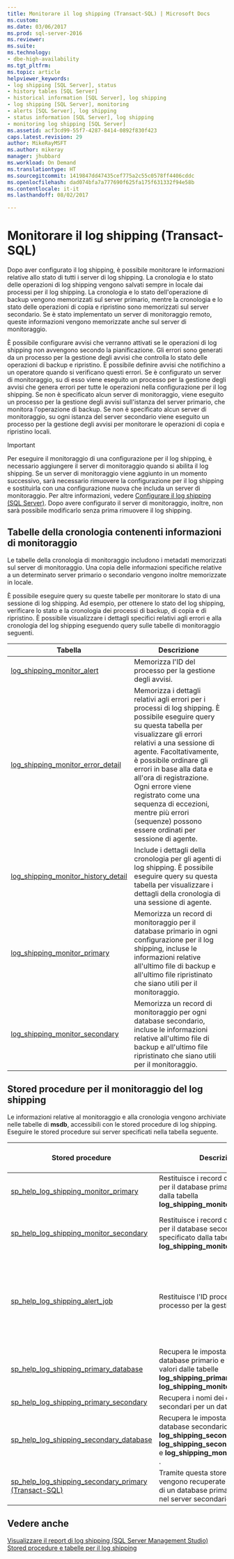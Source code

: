 ```yaml
---
title: Monitorare il log shipping (Transact-SQL) | Microsoft Docs
ms.custom: 
ms.date: 03/06/2017
ms.prod: sql-server-2016
ms.reviewer: 
ms.suite: 
ms.technology:
- dbe-high-availability
ms.tgt_pltfrm: 
ms.topic: article
helpviewer_keywords:
- log shipping [SQL Server], status
- history tables [SQL Server]
- historical information [SQL Server], log shipping
- log shipping [SQL Server], monitoring
- alerts [SQL Server], log shipping
- status information [SQL Server], log shipping
- monitoring log shipping [SQL Server]
ms.assetid: acf3cd99-55f7-4287-8414-0892f830f423
caps.latest.revision: 29
author: MikeRayMSFT
ms.author: mikeray
manager: jhubbard
ms.workload: On Demand
ms.translationtype: HT
ms.sourcegitcommit: 1419847dd47435cef775a2c55c0578ff4406cddc
ms.openlocfilehash: dad074bfa7a777690f625fa175f631332f94e58b
ms.contentlocale: it-it
ms.lasthandoff: 08/02/2017

---
```

# <a name="monitor-log-shipping-transact-sql"></a>Monitorare il log shipping (Transact-SQL)
  Dopo aver configurato il log shipping, è possibile monitorare le informazioni relative allo stato di tutti i server di log shipping. La cronologia e lo stato delle operazioni di log shipping vengono salvati sempre in locale dai processi per il log shipping. La cronologia e lo stato dell'operazione di backup vengono memorizzati sul server primario, mentre la cronologia e lo stato delle operazioni di copia e ripristino sono memorizzati sul server secondario. Se è stato implementato un server di monitoraggio remoto, queste informazioni vengono memorizzate anche sul server di monitoraggio.  
  
 È possibile configurare avvisi che verranno attivati se le operazioni di log shipping non avvengono secondo la pianificazione. Gli errori sono generati da un processo per la gestione degli avvisi che controlla lo stato delle operazioni di backup e ripristino. È possibile definire avvisi che notifichino a un operatore quando si verificano questi errori. Se è configurato un server di monitoraggio, su di esso viene eseguito un processo per la gestione degli avvisi che genera errori per tutte le operazioni nella configurazione per il log shipping. Se non è specificato alcun server di monitoraggio, viene eseguito un processo per la gestione degli avvisi sull'istanza del server primario, che monitora l'operazione di backup. Se non è specificato alcun server di monitoraggio, su ogni istanza del server secondario viene eseguito un processo per la gestione degli avvisi per monitorare le operazioni di copia e ripristino locali.  
  
> [!IMPORTANT]  
>  Per eseguire il monitoraggio di una configurazione per il log shipping, è necessario aggiungere il server di monitoraggio quando si abilita il log shipping. Se un server di monitoraggio viene aggiunto in un momento successivo, sarà necessario rimuovere la configurazione per il log shipping e sostituirla con una configurazione nuova che includa un server di monitoraggio. Per altre informazioni, vedere [Configurare il log shipping &#40;SQL Server&#41;](../../database-engine/log-shipping/configure-log-shipping-sql-server.md). Dopo avere configurato il server di monitoraggio, inoltre, non sarà possibile modificarlo senza prima rimuovere il log shipping.  
  
## <a name="history-tables-containing-monitoring-information"></a>Tabelle della cronologia contenenti informazioni di monitoraggio  
 Le tabelle della cronologia di monitoraggio includono i metadati memorizzati sul server di monitoraggio. Una copia delle informazioni specifiche relative a un determinato server primario o secondario vengono inoltre memorizzate in locale.  
  
 È possibile eseguire query su queste tabelle per monitorare lo stato di una sessione di log shipping. Ad esempio, per ottenere lo stato del log shipping, verificare lo stato e la cronologia dei processi di backup, di copia e di ripristino. È possibile visualizzare i dettagli specifici relativi agli errori e alla cronologia del log shipping eseguendo query sulle tabelle di monitoraggio seguenti.  
  
|Tabella|Descrizione|  
|-----------|-----------------|  
|[log_shipping_monitor_alert](../../relational-databases/system-tables/log-shipping-monitor-alert-transact-sql.md)|Memorizza l'ID del processo per la gestione degli avvisi.|  
|[log_shipping_monitor_error_detail](../../relational-databases/system-tables/log-shipping-monitor-error-detail-transact-sql.md)|Memorizza i dettagli relativi agli errori per i processi di log shipping. È possibile eseguire query su questa tabella per visualizzare gli errori relativi a una sessione di agente. Facoltativamente, è possibile ordinare gli errori in base alla data e all'ora di registrazione. Ogni errore viene registrato come una sequenza di eccezioni, mentre più errori (sequenze) possono essere ordinati per sessione di agente.|  
|[log_shipping_monitor_history_detail](../../relational-databases/system-tables/log-shipping-monitor-history-detail-transact-sql.md)|Include i dettagli della cronologia per gli agenti di log shipping. È possibile eseguire query su questa tabella per visualizzare i dettagli della cronologia di una sessione di agente.|  
|[log_shipping_monitor_primary](../../relational-databases/system-tables/log-shipping-monitor-primary-transact-sql.md)|Memorizza un record di monitoraggio per il database primario in ogni configurazione per il log shipping, incluse le informazioni relative all'ultimo file di backup e all'ultimo file ripristinato che siano utili per il monitoraggio.|  
|[log_shipping_monitor_secondary](../../relational-databases/system-tables/log-shipping-monitor-secondary-transact-sql.md)|Memorizza un record di monitoraggio per ogni database secondario, incluse le informazioni relative all'ultimo file di backup e all'ultimo file ripristinato che siano utili per il monitoraggio.|  
  
## <a name="stored-procedures-for-monitoring-log-shipping"></a>Stored procedure per il monitoraggio del log shipping  
 Le informazioni relative al monitoraggio e alla cronologia vengono archiviate nelle tabelle di **msdb**, accessibili con le stored procedure di log shipping. Eseguire le stored procedure sui server specificati nella tabella seguente.  
  
|Stored procedure|Descrizione|Eseguire la stored procedure su|  
|----------------------|-----------------|---------------------------|  
|[sp_help_log_shipping_monitor_primary](../../relational-databases/system-stored-procedures/sp-help-log-shipping-monitor-primary-transact-sql.md)|Restituisce i record di monitoraggio per il database primario specificato dalla tabella **log_shipping_monitor_primary** .|Server di monitoraggio o server primario|  
|[sp_help_log_shipping_monitor_secondary](../../relational-databases/system-stored-procedures/sp-help-log-shipping-monitor-secondary-transact-sql.md)|Restituisce i record di monitoraggio per il database secondario specificato dalla tabella **log_shipping_monitor_secondary** .|Server di monitoraggio oppure server secondario|  
|[sp_help_log_shipping_alert_job](../../relational-databases/system-stored-procedures/sp-help-log-shipping-alert-job-transact-sql.md)|Restituisce l'ID processo del processo per la gestione degli avvisi.|Server di monitoraggio, oppure server primario o secondario se non è definito alcun server di monitoraggio|  
|[sp_help_log_shipping_primary_database](../../relational-databases/system-stored-procedures/sp-help-log-shipping-primary-database-transact-sql.md)|Recupera le impostazioni del database primario e visualizza i valori dalle tabelle **log_shipping_primary_databases** e **log_shipping_monitor_primary** .|Server primario|  
|[sp_help_log_shipping_primary_secondary](../../relational-databases/system-stored-procedures/sp-help-log-shipping-primary-secondary-transact-sql.md)|Recupera i nomi dei database secondari per un database primario.|Server primario|  
|[sp_help_log_shipping_secondary_database](../../relational-databases/system-stored-procedures/sp-help-log-shipping-secondary-database-transact-sql.md)|Recupera le impostazioni del database secondario dalle tabelle **log_shipping_secondary**, **log_shipping_secondary_databases** e **log_shipping_monitor_secondary** .|Server secondario|  
|[sp_help_log_shipping_secondary_primary &#40;Transact-SQL&#41;](../../relational-databases/system-stored-procedures/sp-help-log-shipping-secondary-primary-transact-sql.md)|Tramite questa stored procedure vengono recuperate le impostazioni di un database primario specificato nel server secondario.|Server secondario|  
  
## <a name="see-also"></a>Vedere anche  
 [Visualizzare il report di log shipping &#40;SQL Server Management Studio&#41;](../../database-engine/log-shipping/view-the-log-shipping-report-sql-server-management-studio.md)   
 [Stored procedure e tabelle per il log shipping](../../database-engine/log-shipping/log-shipping-tables-and-stored-procedures.md)  
  
  

